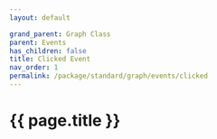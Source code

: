 ```yaml
---
layout: default

grand_parent: Graph Class
parent: Events
has_children: false
title: Clicked Event
nav_order: 1
permalink: /package/standard/graph/events/clicked
---
```

# {{ page.title }}
